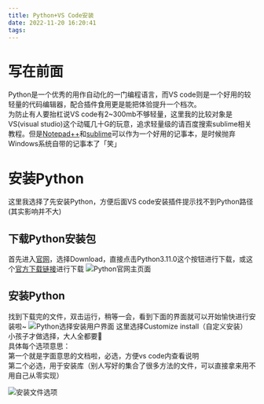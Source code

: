 ```yaml
---
title: Python+VS Code安装
date: 2022-11-20 16:20:41
tags:
---
```


# 写在前面
Python是一个优秀的用作自动化的一门编程语言，而VS code则是一个好用的较轻量的代码编辑器，配合插件食用更是能把体验提升一个档次。<br>为防止有人要抬杠说VS code有2~300mb不够轻量，这里我的比较对象是VS(visual studio)这个动辄几十G的玩意，追求轻量级的请百度搜索sublime相关教程。但是[Notepad++](https://github.com/notepad-plus-plus/notepad-plus-plus/releases)和[sublime](https://www.sublimetext.com/download)可以作为一个好用的记事本，是时候抛弃Windows系统自带的记事本了「笑」

# 安装Python
这里我选择了先安装Python，方便后面VS code安装插件提示找不到Python路径 (其实影响并不大)
## 下载Python安装包
首先进入[官网](https://www.python.org)，选择Download，直接点击Python3.11.0这个按钮进行下载，或这个[官方下载链接](https://www.python.org/ftp/python/3.11.0/python-3.11.0-amd64.exe)进行下载
![Python官网主页面](https://cdn.staticaly.com/gh/sjh0020/picture@master/20221120/Python-HomePage.4sb5epae7mg0.webp)
## 安装Python
找到下载完的文件，双击运行，稍等一会，看到下面的界面就可以开始愉快进行安装啦~
![Python选择安装用户界面](https://cdn.staticaly.com/gh/sjh0020/picture@master/20221117/Python-Setup-select-user.37oqxy3flfu0.webp)
这里选择Customize install（自定义安装）<br>小孩子才做选择，大人全都要:dog:<br>
具体每个选项意思：<br>
第一个就是字面意思的文档啦，必选，方便vs code内查看说明<br>
第二个必选，用于安装库（别人写好的集合了很多方法的文件，可以直接拿来用不用自己从零实现）<br>

![安装文件选项](https://cdn.staticaly.com/gh/sjh0020/picture@master/20221117/Python-Optional-Features.9dju562bv0o.webp)